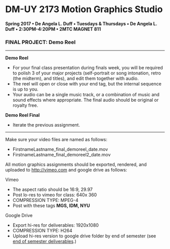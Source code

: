 # DM-UY 2173 Motion Graphics Studio

#### Spring 2017 • De Angela L. Duff • Tuesdays &amp; Thursdays • De Angela L. Duff • 2:30PM-4:20PM • 2MTC MAGNET 811

### FINAL PROJECT: Demo Reel

---

**Demo Reel** 

* For your final class presentation during finals week, you will be required to polish 3 of your major projects (self-portrait or song intonation, retro (the midterm), and titles), and edit them together with audio. 
* The reel will open or close with your end tag, but the internal sequence is up to you.
* Your audio can be a single music track, or a combination of music and sound effects where appropriate. The final audio should be original or royalty free.

**Demo Reel Final**      
* Iterate the previous assignment.

---

Make sure your video files are named as follows:
* FirstnameLastname_final_demoreel_date.mov
* FirstnameLastname_final_demoreel2_date.mov

All motion graphics assignments should be exported, rendered, and uploaded to http://vimeo.com and google drive as follows:

Vimeo
* The aspect ratio should be 16:9, 29.97
* Post lo-res to vimeo for class: 640x 360
* COMPRESSION TYPE: MPEG-4
* Post with these tags **MGS, IDM, NYU**

Google Drive
* Export hi-res for deliverables: 1920x1080
* COMPRESSION TYPE: H264
* Upload hi-res version to google drive folder by end of semester (see [end of semester deliverables](end_of_semester_deliverables.md).)
